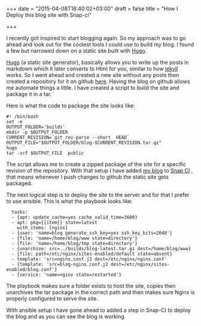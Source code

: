 +++
date = "2015-04-08T18:40:02+03:00"
draft = false
title = "How I Deploy this blog site with Snap-ci"

+++

I recently got inspired to start blogging again. So my approach was to go ahead and look out for the coolest tools I could use to build my blog. I found a few but narrowed down on a static site built with [Hugo](http://gohugo.io/).


[Hugo](http://gohugo.io/) (a static site generator), basically allows you to write up the posts in markdown which it later converts to Html for you, similar to how [jekyll](http://jekyllrb.com/) works. So I went ahead and created a new site without any posts then created a repository for it on github [here](https://github.com/muranga/blog). Having the blog on github allows me automate things a little. I have created a script to build the site and package it in a tar. 

Here is what the code to package the site looks like:

	#! /bin/bash
	set -e
	OUTPUT_FOLDER='builds'
	mkdir -p $OUTPUT_FOLDER
	CURRENT_REVISION=`git rev-parse --short  HEAD`
	OUTPUT_FILE="$OUTPUT_FOLDER/blog-$CURRENT_REVISION.tar.gz"
	hugo
	tar -zcf $OUTPUT_FILE  public

The script allows me to create a zipped package of the site for a specific revision of the repository. With that setup I have added [my blog](https://github.com/muranga/blog) to [Snap CI](https://snap-ci.com/muranga/blog/branch/master) , that means whenever I push changes to github the static site gets packaged.

The next logical step is to deploy the site to the server and for that I prefer to use ansible.
This is what the playbook looks like:

	  tasks:
	  - {apt: update_cache=yes cache_valid_time=3600}
	  - apt: pkg={{item}} state=latest
	    with_items: [nginx]
	  - {user: 'name=blog generate_ssh_key=yes ssh_key_bits=2048'}
	  - {file: 'name=/home/blog/www state=directory'}
	  - {file: 'name=/home/blog/tmp state=directory'}
	  - {unarchive: src=../builds/blog-latest.tar.gz dest=/home/blog/www}
	  - {file: path=/etc/nginx/sites-enabled/default state=absent}
	  - template: 'src=nginx.conf.j2 dest=/etc/nginx/nginx.conf'
	  - {template: 'src=blog-nginx.conf.j2 dest=/etc/nginx/sites-enabled/blog.conf'}
	  - {service: 'name=nginx state=restarted'}

The playbook makes sure a folder exists to host the site, copies then unarchives the tar package in the correct path and then makes sure Nginx is properly configured to serve the site.

With ansible setup I have gone ahead to added a step in Snap-CI to deploy the blog and as you can see the blog is working. 



